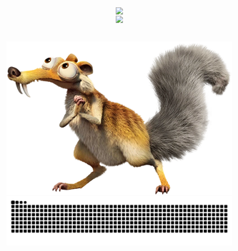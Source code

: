 <div align="center">
  <img src="https://readme-typing-svg.demolab.com?
    font=Fira+Code&pause=1000&size=40&width=435&
    lines=+Ola!+Eu+sou+o+André%C3%A9+Alvino%F0%9F%91%8B">
</div>

<div align="center">
  <img src="https://readme-typing-svg.demolab.com?
    font=Fira+Code&pause=1000&width=435&lines=+Ola!+Eu+sou+o+Andr%C3%A9+Alvino%F0%9F%91%8B" style="font-size:50px;">
</div>

#

<img src="https://github.com/euandr/euandr/blob/main/Scrat_29.webp" alt="Texto Alternativo">

<picture align="center">
  <source media="(prefers-color-scheme: dark)" srcset="https://raw.githubusercontent.com/euandr/euandr/output/github-contribution-grid-snake-dark.svg">
  <source media="(prefers-color-scheme: light)" srcset="https://raw.githubusercontent.com/euandr/euandr/output/github-contribution-grid-snake-dark.svg">
  <img align="center" alt="github contribution grid snake animation" src="https://raw.githubusercontent.com/euandr/euandr/output/github-contribution-grid-snake.svg">
</picture>
